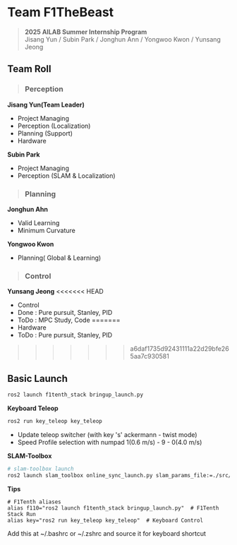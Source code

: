 # Team F1TheBeast
> **2025 AILAB Summer Internship Program**  
> Jisang Yun / Subin Park / Jonghun Ann / Yongwoo Kwon / Yunsang Jeong

## Team Roll
> ### Perception
**Jisang Yun(Team Leader)**
- Project Managing
- Perception (Localization)
- Planning (Support)
- Hardware

**Subin Park**
- Project Managing
- Perception (SLAM & Localization)

> ### Planning
**Jonghun Ahn**
- Valid Learning
- Minimum Curvature

**Yongwoo Kwon**
- Planning( Global & Learning)

> ### Control
**Yunsang Jeong**
<<<<<<< HEAD
- Control
- Done : Pure pursuit, Stanley, PID
- ToDo : MPC Study, Code
=======
- Hardware
- ToDo : Pure pursuit, Stanley, PID
>>>>>>> a6daf1735d92431111a22d29bfe265aa7c930581

## Basic Launch
```bash
ros2 launch f1tenth_stack bringup_launch.py
```
**Keyboard Teleop**
```bash
ros2 run key_teleop key_teleop  
```
- Update teleop switcher (with key 's' ackermann - twist mode)
- Speed Profile selection with numpad 1(0.6 m/s) - 9 - 0(4.0 m/s)

**SLAM-Toolbox**
```bash 
# slam-toolbox launch
ros2 launch slam_toolbox online_sync_launch.py slam_params_file:=./src/f1tenth_system/f1tenth_stack/config/slam_params.yaml
```

**Tips**
```
# F1Tenth aliases 
alias f110="ros2 launch f1tenth_stack bringup_launch.py"  # F1Tenth Stack Run 
alias key="ros2 run key_teleop key_teleop"  # Keyboard Control
```
Add this at ~/.bashrc or ~/.zshrc and source it for keyboard shortcut
